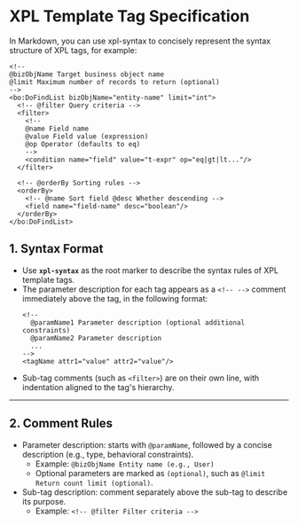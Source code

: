 # **XPL Template Tag Specification**

In Markdown, you can use xpl-syntax to concisely represent the syntax structure of XPL tags, for example:

```xpl-syntax
<!--
@bizObjName Target business object name
@limit Maximum number of records to return (optional)
-->
<bo:DoFindList bizObjName="entity-name" limit="int">
  <!-- @filter Query criteria -->
  <filter>
    <!--
    @name Field name
    @value Field value (expression)
    @op Operator (defaults to eq)
    -->
    <condition name="field" value="t-expr" op="eq|gt|lt..."/>
  </filter>

  <!-- @orderBy Sorting rules -->
  <orderBy>
    <!-- @name Sort field @desc Whether descending -->
    <field name="field-name" desc="boolean"/>
  </orderBy>
</bo:DoFindList>
```

## **1. Syntax Format**
- Use **`xpl-syntax`** as the root marker to describe the syntax rules of XPL template tags.
- The parameter description for each tag appears as a `<!-- -->` comment immediately above the tag, in the following format:
  ```xpl-syntax
  <!--
    @paramName1 Parameter description (optional additional constraints)
    @paramName2 Parameter description
    ...
  -->
  <tagName attr1="value" attr2="value"/>
  ```
- Sub-tag comments (such as `<filter>`) are on their own line, with indentation aligned to the tag's hierarchy.

---

## **2. Comment Rules**
- Parameter description: starts with `@paramName`, followed by a concise description (e.g., type, behavioral constraints).
  - Example: `@bizObjName Entity name (e.g., User)`
  - Optional parameters are marked as `(optional)`, such as `@limit Return count limit (optional)`.
- Sub-tag description: comment separately above the sub-tag to describe its purpose.
  - Example: `<!-- @filter Filter criteria -->`
<!-- SOURCE_MD5:a5c06b0b115ba05c3667c5f18958460a-->

